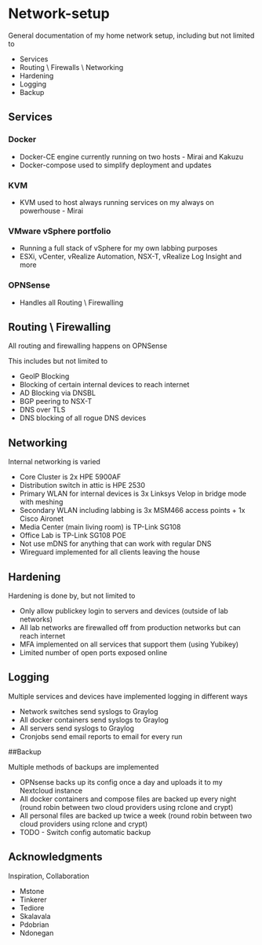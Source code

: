 # Network-setup

General documentation of my home network setup, including but not limited to 

* Services
* Routing \ Firewalls \ Networking
* Hardening
* Logging
* Backup


## Services

### Docker

* Docker-CE engine currently running on two hosts - Mirai and Kakuzu
* Docker-compose used to simplify deployment and updates

### KVM

* KVM used to host always running services on my always on powerhouse - Mirai

### VMware vSphere portfolio

* Running a full stack of vSphere for my own labbing purposes
* ESXi, vCenter, vRealize Automation, NSX-T, vRealize Log Insight and more

### OPNSense

* Handles all Routing \ Firewalling


## Routing \ Firewalling

All routing and firewalling happens on OPNSense

This includes but not limited to
* GeoIP Blocking
* Blocking of certain internal devices to reach internet
* AD Blocking via DNSBL
* BGP peering to NSX-T
* DNS over TLS
* DNS blocking of all rogue DNS devices

## Networking

Internal networking is varied

* Core Cluster is 2x HPE 5900AF
* Distribution switch in attic is HPE 2530
* Primary WLAN for internal devices is 3x Linksys Velop in bridge mode with meshing
* Secondary WLAN including labbing is 3x MSM466 access points + 1x Cisco Aironet
* Media Center (main living room) is TP-Link SG108
* Office Lab is TP-Link SG108 POE
* Not use mDNS for anything that can work with regular DNS
* Wireguard implemented for all clients leaving the house

## Hardening

Hardening is done by, but not limited to 

* Only allow publickey login to servers and devices (outside of lab networks)
* All lab networks are firewalled off from production networks but can reach internet
* MFA implemented on all services that support them (using Yubikey)
* Limited number of open ports exposed online


## Logging

Multiple services and devices have implemented logging in different ways

* Network switches send syslogs to Graylog
* All docker containers send syslogs to Graylog
* All servers send syslogs to Graylog
* Cronjobs send email reports to email for every run


##Backup

Multiple methods of backups are implemented

* OPNsense backs up its config once a day and uploads it to my Nextcloud instance
* All docker containers and compose files are backed up every night (round robin between two cloud providers using rclone and crypt)
* All personal files are backed up twice a week (round robin between two cloud providers using rclone and crypt)
* TODO - Switch config automatic backup

## Acknowledgments

Inspiration, Collaboration

* Mstone
* Tinkerer
* Tediore
* Skalavala
* Pdobrian
* Ndonegan
